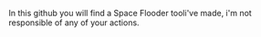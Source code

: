 In this github you will find a Space Flooder tooli've made, i'm not responsible of any of your actions.
